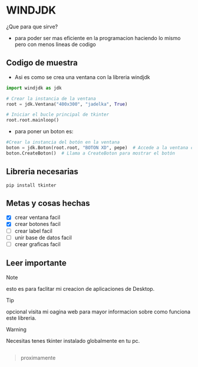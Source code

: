 # WINDJDK
¿Que para que sirve?
+ para poder ser mas eficiente en la programacion haciendo lo mismo pero con menos lineas de codigo



## Codigo de muestra
+ Asi es como se crea una ventana con la libreria windjdk

```python
import windjdk as jdk

# Crear la instancia de la ventana
root = jdk.Ventana("400x300", "jadelka", True)

# Iniciar el bucle principal de tkinter
root.root.mainloop()
```

+ para poner un boton es:
  
```python
#Crear la instancia del botón en la ventana
boton = jdk.Boton(root.root, "BOTON XD", pepe)  # Accede a la ventana con root.root
boton.CreateBoton()  # Llama a CreateBoton para mostrar el botón
```

## Libreria necesarias

```
pip install tkinter
```
## Metas y cosas hechas

- [X] crear ventana facil
- [X] crear botones facil
- [ ] crear label facil
- [ ] unir base de datos facil
- [ ] crear graficas facil

## Leer importante

> [!NOTE]
> esto es para faclitar mi creacion de aplicaciones de Desktop.

> [!TIP]
> opcional visita mi oagina web para mayor informacion sobre como funciona este libreria.

> [!WARNING]
> Necesitas tenes tkinter instalado globalmente en tu pc.

##

> proximamente

